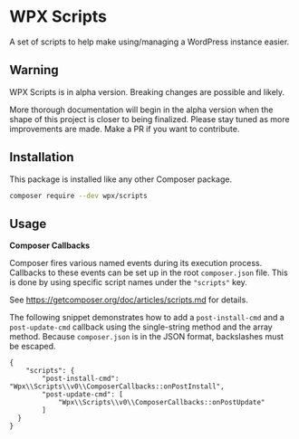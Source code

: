 # WPX Scripts

A set of scripts to help make using/managing a WordPress instance easier.


## Warning

WPX Scripts is in alpha version. Breaking changes are possible and likely.

More thorough documentation will begin in the alpha version when the shape of this project is closer to being finalized. Please stay tuned as more improvements are made. Make a PR if you want to contribute.


## Installation

This package is installed like any other Composer package.

```sh
composer require --dev wpx/scripts
```


## Usage

**Composer Callbacks**

Composer fires various named events during its execution process. Callbacks to these events can be set up in the root `composer.json` file. This is done by using specific script names under the `"scripts"` key.

See https://getcomposer.org/doc/articles/scripts.md for details.

The following snippet demonstrates how to add a `post-install-cmd` and a `post-update-cmd` callback using the single-string method and the array method. Because `composer.json` is in the JSON format, backslashes must be escaped.

```
{
	"scripts": {
		"post-install-cmd": "Wpx\\Scripts\\v0\\ComposerCallbacks::onPostInstall",
		"post-update-cmd": [
			"Wpx\\Scripts\\v0\\ComposerCallbacks::onPostUpdate"
		]
  }
}
```
